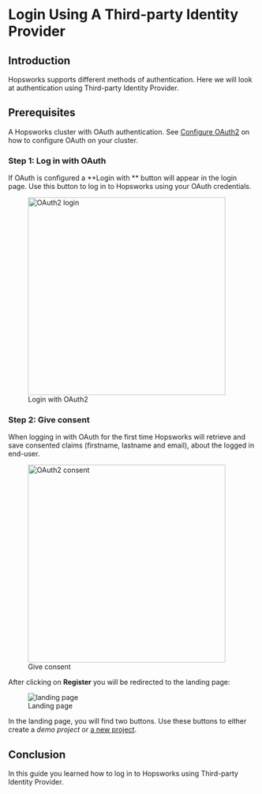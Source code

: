 # Login Using A Third-party Identity Provider

## Introduction
Hopsworks supports different methods of authentication. Here we will look at authentication using Third-party Identity Provider.

## Prerequisites
A Hopsworks cluster with OAuth authentication. 
See [Configure OAuth2](../../../../setup_installation/admin/oauth2/create-client) on how to configure OAuth on your cluster.

### Step 1: Log in with OAuth
If OAuth is configured a **Login with ** button will appear in the login page. Use this button to log in to Hopsworks
using your OAuth credentials.

  <figure>
    <img width="400px" src="../../../../assets/images/auth/oauth2.png" alt="OAuth2 login" />
    <figcaption>Login with OAuth2</figcaption>
  </figure>

### Step 2: Give consent
When logging in with OAuth for the first time Hopsworks will retrieve and save consented claims (firstname, lastname 
and email), about the logged in end-user.

  <figure>
    <img width="400px" src="../../../../assets/images/auth/consent.png" alt="OAuth2 consent" />
    <figcaption>Give consent</figcaption>
  </figure>

After clicking on **Register** you will be redirected to the landing page:
  <figure>
    <img alt="landing page" src="../../../../assets/images/auth/landing-page.png">
    <figcaption>Landing page</figcaption>
  </figure>

In the landing page, you will find two buttons. Use these buttons to either create a 
_demo project_ or [a new project](../../../projects/project/create_project).

## Conclusion
In this guide you learned how to log in to Hopsworks using Third-party Identity Provider.
